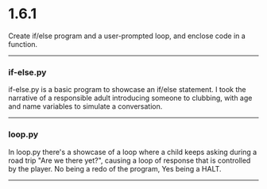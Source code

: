 # 1.6.1

Create if/else program and a user-prompted loop, and enclose code in a function.

---

### if-else.py

if-else.py is a basic program to showcase an if/else statement. I took the narrative of a responsible adult introducing someone to clubbing, with age and name variables to simulate a conversation.

---

### loop.py

In loop.py there's a showcase of a loop where a child keeps asking during a road trip "Are we there yet?", causing a loop of response that is controlled by the player. No being a redo of the program, Yes being a HALT.

---